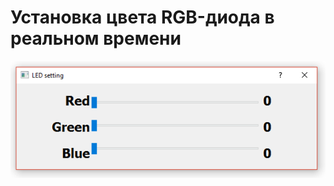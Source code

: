 # Установка цвета RGB-диода в реальном времени
<p>
  <img src="Qt/Serial_RGB_Qt/screen.png" alt="interface">
</p>
